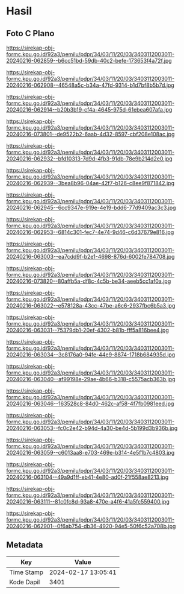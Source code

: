 # Hasil

## Foto C Plano

https://sirekap-obj-formc.kpu.go.id/92a3/pemilu/pdpr/34/03/11/20/03/3403112003011-20240216-062859--b6cc51bd-59db-40c2-befe-173653f4a72f.jpg

https://sirekap-obj-formc.kpu.go.id/92a3/pemilu/pdpr/34/03/11/20/03/3403112003011-20240216-062908--46548a5c-b34a-47fd-9314-b1d7bf8b5b7d.jpg

https://sirekap-obj-formc.kpu.go.id/92a3/pemilu/pdpr/34/03/11/20/03/3403112003011-20240216-062914--b20b3b19-cf4a-4645-975d-61ebea607afa.jpg

https://sirekap-obj-formc.kpu.go.id/92a3/pemilu/pdpr/34/03/11/20/03/3403112003011-20240216-073801--de9522b2-6aab-4d32-8597-cbf208e108ac.jpg

https://sirekap-obj-formc.kpu.go.id/92a3/pemilu/pdpr/34/03/11/20/03/3403112003011-20240216-062932--bfd10313-7d9d-4fb3-91db-78e9b214d2e0.jpg

https://sirekap-obj-formc.kpu.go.id/92a3/pemilu/pdpr/34/03/11/20/03/3403112003011-20240216-062939--3bea8b96-04ae-42f7-b126-c8ee9f871842.jpg

https://sirekap-obj-formc.kpu.go.id/92a3/pemilu/pdpr/34/03/11/20/03/3403112003011-20240216-062945--6cc9347e-919e-4e19-bdd6-77d9409ac3c3.jpg

https://sirekap-obj-formc.kpu.go.id/92a3/pemilu/pdpr/34/03/11/20/03/3403112003011-20240216-062953--6814c301-fec7-4e74-9d46-c6d37679e816.jpg

https://sirekap-obj-formc.kpu.go.id/92a3/pemilu/pdpr/34/03/11/20/03/3403112003011-20240216-063003--ea7cdd9f-b2e1-4698-876d-6002fe784708.jpg

https://sirekap-obj-formc.kpu.go.id/92a3/pemilu/pdpr/34/03/11/20/03/3403112003011-20240216-073820--80affb5a-df8c-4c5b-be34-aeeb5cc1af0a.jpg

https://sirekap-obj-formc.kpu.go.id/92a3/pemilu/pdpr/34/03/11/20/03/3403112003011-20240216-063022--e578128a-43cc-47be-a6c6-2937fbc6b5a3.jpg

https://sirekap-obj-formc.kpu.go.id/92a3/pemilu/pdpr/34/03/11/20/03/3403112003011-20240216-063031--75379db1-20ef-4302-b81b-fff5a816bee4.jpg

https://sirekap-obj-formc.kpu.go.id/92a3/pemilu/pdpr/34/03/11/20/03/3403112003011-20240216-063034--3c8176a0-94fe-44e9-8874-1718b684935d.jpg

https://sirekap-obj-formc.kpu.go.id/92a3/pemilu/pdpr/34/03/11/20/03/3403112003011-20240216-063040--af99198e-29ae-4b66-b318-c5575acb363b.jpg

https://sirekap-obj-formc.kpu.go.id/92a3/pemilu/pdpr/34/03/11/20/03/3403112003011-20240216-063046--163528c8-84d0-462c-af58-4f7fb0981eed.jpg

https://sirekap-obj-formc.kpu.go.id/92a3/pemilu/pdpr/34/03/11/20/03/3403112003011-20240216-063053--fc0c2e42-b94d-4a30-be4d-5b199d3b936b.jpg

https://sirekap-obj-formc.kpu.go.id/92a3/pemilu/pdpr/34/03/11/20/03/3403112003011-20240216-063059--c6013aa8-e703-469e-b314-4e5f1b7c4803.jpg

https://sirekap-obj-formc.kpu.go.id/92a3/pemilu/pdpr/34/03/11/20/03/3403112003011-20240216-063104--49a9d1ff-eb41-4e80-ad0f-21f558ae8213.jpg

https://sirekap-obj-formc.kpu.go.id/92a3/pemilu/pdpr/34/03/11/20/03/3403112003011-20240216-063111--81c0fc8d-93a8-470e-a4f6-41a5fc559400.jpg

https://sirekap-obj-formc.kpu.go.id/92a3/pemilu/pdpr/34/03/11/20/03/3403112003011-20240216-062901--0f6ab754-db36-4920-94e5-50f6c52a708b.jpg


## Metadata

| Key        | Value               |
| ---------- | ------------------- |
| Time Stamp | 2024-02-17 13:05:41 |
| Kode Dapil | 3401                |



